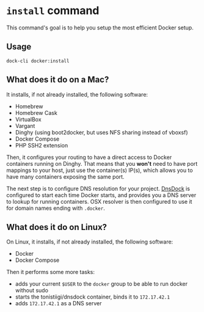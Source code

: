 # `install` command

This command's goal is to help you setup the most efficient Docker setup.

## Usage

```
dock-cli docker:install
```

## What does it do on a Mac?

It installs, if not already installed, the following software:
- Homebrew
- Homebrew Cask
- VirtualBox
- Vargant
- Dinghy (using boot2docker, but uses NFS sharing instead of vboxsf)
- Docker Compose
- PHP SSH2 extension

Then, it configures your routing to have a direct access to Docker containers running on Dinghy. That means that you
**won't** need to have port mappings to your host, just use the container(s) IP(s), which allows you to have many containers
exposing the same port.

The next step is to configure DNS resolution for your project. [DnsDock](https://github.com/tonistiigi/dnsdock) is
configured to start each time Docker starts, and provides you a DNS server to lookup for running containers. OSX resolver
is then configured to use it for domain names ending with `.docker`.

## What does it do on Linux?

On Linux, it installs, if not already installed, the following software:
- Docker
- Docker Compose

Then it performs some more tasks:
- adds your current `$USER` to the `docker` group to be able to run docker without sudo
- starts the tonistiigi/dnsdock container, binds it to `172.17.42.1`
- adds `172.17.42.1` as a DNS server

